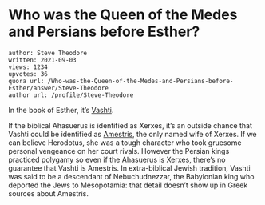 # Who was the Queen of the Medes and Persians before Esther?

	author: Steve Theodore
	written: 2021-09-03
	views: 1234
	upvotes: 36
	quora url: /Who-was-the-Queen-of-the-Medes-and-Persians-before-Esther/answer/Steve-Theodore
	author url: /profile/Steve-Theodore


In the book of Esther, it’s [Vashti](https://en.wikipedia.org/wiki/Vashti).

If the biblical Ahasuerus is identified as Xerxes, it’s an outside chance that Vashti could be identified as [Amestris](https://en.wikipedia.org/wiki/Amestris), the only named wife of Xerxes. If we can believe Herodotus, she was a tough character who took gruesome personal vengeance on her court rivals. However the Persian kings practiced polygamy so even if the Ahasuerus is Xerxes, there’s no guarantee that Vashti is Amestris. In extra-biblical Jewish tradition, Vashti was said to be a descendant of Nebuchudnezzar, the Babylonian king who deported the Jews to Mesopotamia: that detail doesn’t show up in Greek sources about Amestris.

